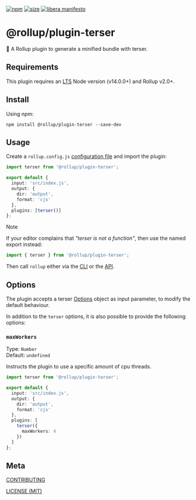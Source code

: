 [npm]: https://img.shields.io/npm/v/@rollup/plugin-terser
[npm-url]: https://www.npmjs.com/package/@rollup/plugin-terser
[size]: https://packagephobia.now.sh/badge?p=@rollup/plugin-terser
[size-url]: https://packagephobia.now.sh/result?p=@rollup/plugin-terser

[![npm][npm]][npm-url]
[![size][size]][size-url]
[![libera manifesto](https://img.shields.io/badge/libera-manifesto-lightgrey.svg)](https://liberamanifesto.com)

# @rollup/plugin-terser

🍣 A Rollup plugin to generate a minified bundle with terser.

## Requirements

This plugin requires an [LTS](https://github.com/nodejs/Release) Node version (v14.0.0+) and Rollup v2.0+.

## Install

Using npm:

```console
npm install @rollup/plugin-terser --save-dev
```

## Usage

Create a `rollup.config.js` [configuration file](https://www.rollupjs.org/guide/en/#configuration-files) and import the plugin:

```typescript
import terser from '@rollup/plugin-terser';

export default {
  input: 'src/index.js',
  output: {
    dir: 'output',
    format: 'cjs'
  },
  plugins: [terser()]
};
```

> [!NOTE]
> If your editor complains that _"terser is not a function"_, then use the named export instead:
>
> ```typescript
> import { terser } from '@rollup/plugin-terser';
> ```

Then call `rollup` either via the [CLI](https://www.rollupjs.org/guide/en/#command-line-reference) or the [API](https://www.rollupjs.org/guide/en/#javascript-api).

## Options

The plugin accepts a terser [Options](https://github.com/terser/terser#minify-options) object as input parameter,
to modify the default behaviour.

In addition to the `terser` options, it is also possible to provide the following options:

### `maxWorkers`

Type: `Number`<br>
Default: `undefined`

Instructs the plugin to use a specific amount of cpu threads.

```typescript
import terser from '@rollup/plugin-terser';

export default {
  input: 'src/index.js',
  output: {
    dir: 'output',
    format: 'cjs'
  },
  plugins: [
    terser({
      maxWorkers: 4
    })
  ]
};
```

## Meta

[CONTRIBUTING](/.github/CONTRIBUTING.md)

[LICENSE (MIT)](/LICENSE)
